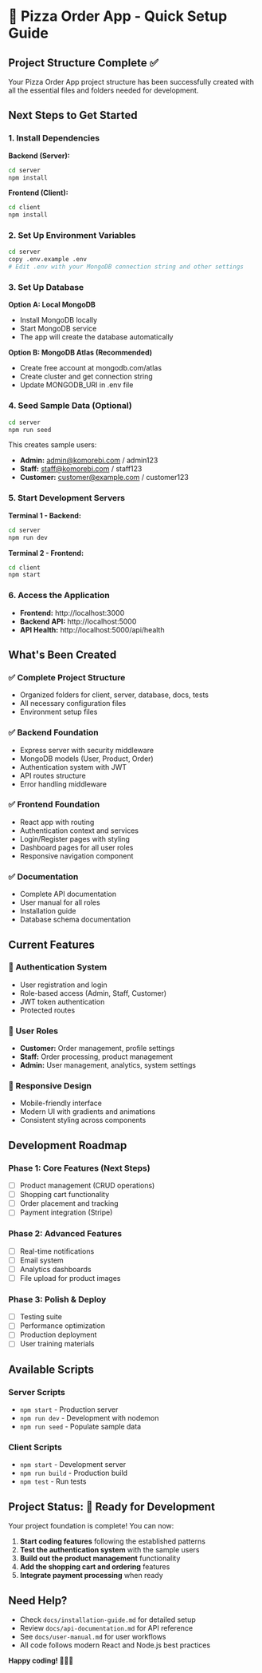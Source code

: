 # 🍕 Pizza Order App - Quick Setup Guide

## Project Structure Complete ✅

Your Pizza Order App project structure has been successfully created with all the essential files and folders needed for development.

## Next Steps to Get Started

### 1. Install Dependencies

**Backend (Server):**
```bash
cd server
npm install
```

**Frontend (Client):**
```bash
cd client
npm install
```

### 2. Set Up Environment Variables

```bash
cd server
copy .env.example .env
# Edit .env with your MongoDB connection string and other settings
```

### 3. Set Up Database

**Option A: Local MongoDB**
- Install MongoDB locally
- Start MongoDB service
- The app will create the database automatically

**Option B: MongoDB Atlas (Recommended)**
- Create free account at mongodb.com/atlas
- Create cluster and get connection string
- Update MONGODB_URI in .env file

### 4. Seed Sample Data (Optional)

```bash
cd server
npm run seed
```

This creates sample users:
- **Admin:** admin@komorebi.com / admin123
- **Staff:** staff@komorebi.com / staff123  
- **Customer:** customer@example.com / customer123

### 5. Start Development Servers

**Terminal 1 - Backend:**
```bash
cd server
npm run dev
```

**Terminal 2 - Frontend:**
```bash
cd client
npm start
```

### 6. Access the Application

- **Frontend:** http://localhost:3000
- **Backend API:** http://localhost:5000
- **API Health:** http://localhost:5000/api/health

## What's Been Created

### ✅ Complete Project Structure
- Organized folders for client, server, database, docs, tests
- All necessary configuration files
- Environment setup files

### ✅ Backend Foundation
- Express server with security middleware
- MongoDB models (User, Product, Order)
- Authentication system with JWT
- API routes structure
- Error handling middleware

### ✅ Frontend Foundation
- React app with routing
- Authentication context and services
- Login/Register pages with styling
- Dashboard pages for all user roles
- Responsive navigation component

### ✅ Documentation
- Complete API documentation
- User manual for all roles
- Installation guide
- Database schema documentation

## Current Features

### 🔐 Authentication System
- User registration and login
- Role-based access (Admin, Staff, Customer)
- JWT token authentication
- Protected routes

### 👤 User Roles
- **Customer:** Order management, profile settings
- **Staff:** Order processing, product management  
- **Admin:** User management, analytics, system settings

### 📱 Responsive Design
- Mobile-friendly interface
- Modern UI with gradients and animations
- Consistent styling across components

## Development Roadmap

### Phase 1: Core Features (Next Steps)
- [ ] Product management (CRUD operations)
- [ ] Shopping cart functionality
- [ ] Order placement and tracking
- [ ] Payment integration (Stripe)

### Phase 2: Advanced Features
- [ ] Real-time notifications
- [ ] Email system
- [ ] Analytics dashboards
- [ ] File upload for product images

### Phase 3: Polish & Deploy
- [ ] Testing suite
- [ ] Performance optimization
- [ ] Production deployment
- [ ] User training materials

## Available Scripts

### Server Scripts
- `npm start` - Production server
- `npm run dev` - Development with nodemon
- `npm run seed` - Populate sample data

### Client Scripts  
- `npm start` - Development server
- `npm run build` - Production build
- `npm test` - Run tests

## Project Status: 🚀 Ready for Development

Your project foundation is complete! You can now:

1. **Start coding features** following the established patterns
2. **Test the authentication system** with the sample users
3. **Build out the product management** functionality
4. **Add the shopping cart and ordering** features
5. **Integrate payment processing** when ready

## Need Help?

- Check `docs/installation-guide.md` for detailed setup
- Review `docs/api-documentation.md` for API reference
- See `docs/user-manual.md` for user workflows
- All code follows modern React and Node.js best practices

**Happy coding! 🍕👨‍💻**
